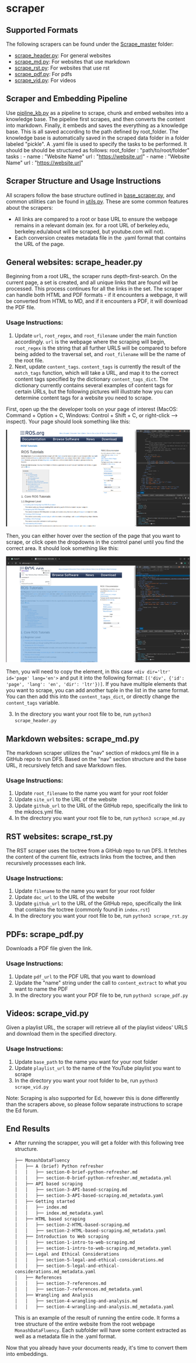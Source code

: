 # scraper

## Supported Formats
The following scrapers can be found under the [Scrape_master](Scraper_master/) folder:
- [scrape_header.py](Scraper_master/scrape_header.py): For general websites
- [scrape_md.py](Scraper_master/scrape_md.py): For websites that use markdown
- [scrape_rst.py](Scraper_master/scrape_rst.py): For websites that use rst
- [scrape_pdf.py](Scraper_master/scrape_pdf.py): For pdfs
- [scrape_vid.py](Scraper_master/scrape_vid.py): For videos

## Scraper and Embedding Pipeline
Use [pipline_kb.py](Scraper_master/pipeline_kb.py) as a pipeline to scrape, chunk and embed websites into a knowledge base. The pipeline first scrapes, and then converts the content into markdown. Finally, it embeds and saves the everything as a knowledge base. This is all saved according to the path defined by root_folder. The knowledge base is automatically saved in the scraped data folder in a folder labeled "pickle". 
    A .yaml file is used to specify the tasks to be performed. It should be should be structured as follows:
    root_folder : "path/to/root/folder"
    tasks :
      - name : "Website Name"
        url : "https://website.url"
      - name : "Website Name"
        url : "https://website.url"

## Scraper Structure and Usage Instructions
All scrapers follow the base structure outlined in [base_scraper.py](Scraper_master/base_scraper.py), and common utilities can be found in [utils.py](Scraper_master/utils.py). These are some common features about the scrapers:
- All links are compared to a root or base URL to ensure the webpage remains in a relevant domain (ex. for a root URL of berkeley.edu, berkeley.edu/about will be scraped, but youtube.com will not).
- Each conversion creates metadata file in the .yaml format that contains the URL of the page.

## General websites: scrape_header.py
Beginning from a root URL, the scraper runs depth-first-search. On the current page, a set is created, and all unique links that are found will be processed. This process continues for all the links in the set. The scraper can handle both HTML and PDF formats - if it encounters a webpage, it will be converted from HTML to MD, and if it encounters a PDF, it will download the PDF file. 

### Usage Instructions:
1. Update `url`, `root_regex`, and `root_filename` under the main function accordingly. `url` is the webpage where the scraping will begin, `root_regex` is the string that all further URLS will be compared to before being added to the traversal set, and `root_filename` will be the name of the root file. 
2. Next, update `content_tags`. `content_tags` is currently the result of the `match_tags` function, which will take a URL, and map it to the correct content tags specified by the dictionary `content_tags_dict`. The dictionary currently contains several examples of content tags for certain URLs, but the following pictures will illustrate how you can determine content tags for a website you need to scrape.

First, open up the the developer tools on your page of interest (MacOS: Command + Option + C, Windows: Control + Shift + C, or right-click --> inspect). Your page should look something like this:

![My Image](images/page_inspect.png)

Then, you can either hover over the section of the page that you want to scrape, or click open the dropdowns in the control panel until you find the correct area. It should look something like this:

![My Image](images/content_inspect.png)

Then, you will need to copy the element, in this case  `<div dir='ltr' id='page' lang='en'>`  and put it into the following format:
`[('div', {'id': 'page', 'lang': 'en', 'dir': 'ltr'})]`. If you have multiple elements that you want to scrape, you can add another tuple in the list in the same format. You can then add this into the `content_tags_dict`, or directly change the `content_tags` variable. 

3. In the directory you want your root file to be, run `python3 scrape_header.py`

## Markdown websites: scrape_md.py
The markdown scraper utilizes the "nav" section of mkdocs.yml file in a GitHub repo to run DFS. Based on the "nav" section structure and the base URL, it recursively fetch and save Markdown files.

### Usage Instructions:
1. Update `root_filename` to the name you want for your root folder
2. Update `site_url` to the URL of the website
3. Update `github_url` to the URL of the GitHub repo, specifically the link to the mkdocs.yml file. 
4. In the directory you want your root file to be, run `python3 scrape_md.py`

## RST websites: scrape_rst.py
The RST scraper uses the toctree from a GitHub repo to run DFS. It fetches the content of the current file, extracts links from the toctree, and then recursively processses each link. 

### Usage Instructions:
1. Update `filename` to the name you want for your root folder
2. Update `doc_url` to the URL of the website
3. Update `github_url` to the URL of the GitHub repo, specifically the link that contains the toctree (commonly found in `index.rst`)
4. In the directory you want your root file to be, run `python3 scrape_rst.py`

## PDFs: scrape_pdf.py
Downloads a PDF file given the link. 

### Usage Instructions:
1. Update `pdf_url` to the PDF URL that you want to download
2. Update the "name" string under the call to `content_extract` to what you want to name the PDF 
3. In the directory you want your PDF file to be, run `python3 scrape_pdf.py`

## Videos: scrape_vid.py
Given a playlist URL, the scraper will retrieve all of the playlist videos' URLS and download them in the specified directory. 

### Usage Instructions:
1. Update `base_path` to the name you want for your root folder
2. Update `playlist_url` to the name of the YouTube playlist you want to scrape
3. In the directory you want your root folder to be, run `python3 scrape_vid.py`

Note: Scraping is also supported for Ed, however this is done differently than the scrapers above, so please follow separate instructions to scrape the Ed forum. 

## End Results
- After running the scrapper, you will get a folder with this following tree structure.
  ```
  ├── MonashDataFluency
  │   ├── A (brief) Python refresher
  │   │   ├── section-0-brief-python-refresher.md
  │   │   ├── section-0-brief-python-refresher.md_metadata.yml
  │   ├── API based scraping
  │   │   ├── section-3-API-based-scraping.md
  │   │   ├── section-3-API-based-scraping.md_metadata.yaml
  │   ├── Getting started
  │   │   ├── index.md
  │   │   ├── index.md_metadata.yaml
  │   ├── HTML based scraping
  │   │   ├── section-2-HTML-based-scraping.md
  │   │   ├── section-2-HTML-based-scraping.md_metadata.yaml
  │   ├── Introduction to Web scraping
  │   │   ├── section-1-intro-to-web-scraping.md
  │   │   ├── section-1-intro-to-web-scraping.md_metadata.yaml
  │   ├── Legal and Ethical Considerations
  │   │   ├── section-5-legal-and-ethical-considerations.md
  │   │   ├── section-5-legal-and-ethical-considerations.md_metadata.yaml
  │   ├── References
  │   │   ├── section-7-references.md
  │   │   ├── section-7-references.md_metadata.yaml
  │   ├── Wrangling and Analysis
  │   │   ├── section-4-wrangling-and-analysis.md
  │   │   ├── section-4-wrangling-and-analysis.md_metadata.yaml
  ```

  This is an example of the result of running the entire code. It forms a tree structure of the entire website from the root webpage `MonashDataFluency`. Each subfolder will have some content extracted as well as a metadata file in the .yaml format. 

Now that you already have your documents ready, it's time to convert them into embeddings. 
